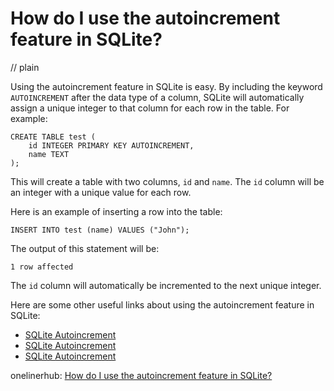 # How do I use the autoincrement feature in SQLite?
// plain

Using the autoincrement feature in SQLite is easy. By including the keyword `AUTOINCREMENT` after the data type of a column, SQLite will automatically assign a unique integer to that column for each row in the table. For example:

```
CREATE TABLE test (
    id INTEGER PRIMARY KEY AUTOINCREMENT,
    name TEXT
);
```

This will create a table with two columns, `id` and `name`. The `id` column will be an integer with a unique value for each row.

Here is an example of inserting a row into the table:

```
INSERT INTO test (name) VALUES ("John");
```

The output of this statement will be:

```
1 row affected
```

The `id` column will automatically be incremented to the next unique integer.

Here are some other useful links about using the autoincrement feature in SQLite:

- [SQLite Autoincrement](https://www.sqlitetutorial.net/sqlite-autoincrement/)
- [SQLite Autoincrement](https://www.tutorialspoint.com/sqlite/sqlite_autoincrement.htm)
- [SQLite Autoincrement](https://www.sqlite.org/autoinc.html)

onelinerhub: [How do I use the autoincrement feature in SQLite?](https://onelinerhub.com/sqlite/how-do-i-use-the-autoincrement-feature-in-sqlite)